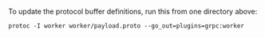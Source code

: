 To update the protocol buffer definitions, run this from one directory above:

```
protoc -I worker worker/payload.proto --go_out=plugins=grpc:worker
```

